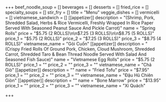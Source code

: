 +++
beef_noodle_soup = []
beverages = []
desserts = []
fried_rice = []
specialty_soups = []
stir_fry = []
title = "Menu"
veggie_dishes = []
vermicelli = []
vietnamese_sandwich = []
[[appetizer]]
description = "(Shrimp, Pork, Shredded Salad, Herbs & Rice Vermicelli, Freshly Wrapped In Rice Paper Served With Seasoned Peanut Sauce And Pickle Carrot)"
name = "Spring Rolls"
price = "$5.75 (2 ROLLS)\n\n$7.25 (3 ROLLS)\n\n$8.75 (5 ROLLS)"
price_1 = "$5.75 (2 ROLLS)"
price_2 = "$7.25 (3 ROLLS)"
price_3 = "$8.75 (4 ROLLS)"
vietnamese_name = "Gỏi Cuốn"
[[appetizer]]
description = "(Crispy Fried Rolls Of Ground Pork, Chicken, Cloud Mushroom, Shredded Carrot, Shredded Taro & Bean Thread Noodle Served With Salad And Seasoned Fish Sauce)"
name = "Vietnamese Egg Rolls"
price = "$5.75 (2 ROLLS)"
price_1 = ""
price_2 = ""
price_3 = ""
vietnamese_name = "Chả Giò"
[[appetizer]]
description = ""
name = "Fried Tofu"
price = "$7.95"
price_1 = ""
price_2 = ""
price_3 = ""
vietnamese_name = "Đậu Hũ Chiên Giòn"
[[appetizer]]
description = ""
name = "Bone Marrow"
price = "$13.95"
price_1 = ""
price_2 = ""
price_3 = ""
vietnamese_name = "Xí Quách"

+++
